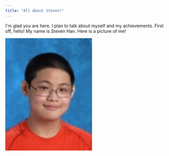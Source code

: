 ```yaml
---
title: "All About Steven!"
---
```


I'm glad you are here. I plan to talk about myself and my achievements. First off, hello! My name is Steven Han. Here is a picture of me!


![A picture of me!](/stevenpic.png)
